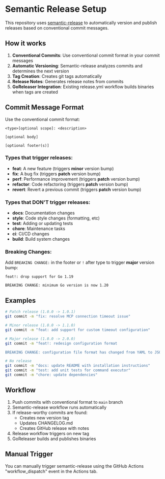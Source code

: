 # Semantic Release Setup

This repository uses [semantic-release](https://semantic-release.gitbook.io/) to automatically version and publish releases based on conventional commit messages.

## How it works

1. **Conventional Commits**: Use conventional commit format in your commit messages
2. **Automatic Versioning**: Semantic-release analyzes commits and determines the next version
3. **Tag Creation**: Creates git tags automatically 
4. **Release Notes**: Generates release notes from commits
5. **GoReleaser Integration**: Existing release.yml workflow builds binaries when tags are created

## Commit Message Format

Use the conventional commit format:

```
<type>[optional scope]: <description>

[optional body]

[optional footer(s)]
```

### Types that trigger releases:

- **feat**: A new feature (triggers **minor** version bump)
- **fix**: A bug fix (triggers **patch** version bump)  
- **perf**: Performance improvement (triggers **patch** version bump)
- **refactor**: Code refactoring (triggers **patch** version bump)
- **revert**: Revert a previous commit (triggers **patch** version bump)

### Types that DON'T trigger releases:

- **docs**: Documentation changes
- **style**: Code style changes (formatting, etc)
- **test**: Adding or updating tests
- **chore**: Maintenance tasks
- **ci**: CI/CD changes
- **build**: Build system changes

### Breaking Changes:

Add `BREAKING CHANGE:` in the footer or `!` after type to trigger **major** version bump:

```
feat!: drop support for Go 1.19

BREAKING CHANGE: minimum Go version is now 1.20
```

## Examples

```bash
# Patch release (1.0.0 -> 1.0.1)
git commit -m "fix: resolve MCP connection timeout issue"

# Minor release (1.0.0 -> 1.1.0)  
git commit -m "feat: add support for custom timeout configuration"

# Major release (1.0.0 -> 2.0.0)
git commit -m "feat!: redesign configuration format

BREAKING CHANGE: configuration file format has changed from YAML to JSON"

# No release
git commit -m "docs: update README with installation instructions"
git commit -m "test: add unit tests for command executor"
git commit -m "chore: update dependencies"
```

## Workflow

1. Push commits with conventional format to `main` branch
2. Semantic-release workflow runs automatically
3. If release-worthy commits are found:
   - Creates new version tag
   - Updates CHANGELOG.md
   - Creates GitHub release with notes
4. Release workflow triggers on new tag
5. GoReleaser builds and publishes binaries

## Manual Trigger

You can manually trigger semantic-release using the GitHub Actions "workflow_dispatch" event in the Actions tab.